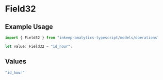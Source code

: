 # Field32

## Example Usage

```typescript
import { Field32 } from "inkeep-analytics-typescript/models/operations";

let value: Field32 = "id_hour";
```

## Values

```typescript
"id_hour"
```